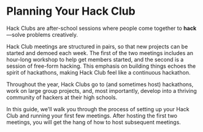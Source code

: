 # Planning Your Hack Club

Hack Clubs are after-school sessions where people come together to **hack**—solve problems creatively.

Hack Club meetings are structured in pairs, so that new projects can be started and demoed each week. The first of the two meetings includes an hour-long workshop to help get members started, and the second is a session of free-form hacking. This emphasis on building things echoes the spirit of hackathons, making Hack Club feel like a continuous hackathon.

Throughout the year, Hack Clubs go to (and sometimes host) hackathons, work on large group projects, and, most importantly, develop into a thriving community of hackers at their high schools.

In this guide, we'll walk you through the process of setting up your Hack Club and running your first few meetings. After hosting the first two meetings, you will get the hang of how to host subsequent meetings.
